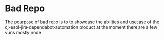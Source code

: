 # Bad Repo

The pourpose of bad repo is to to showcase the abilities and usecase of the cj-esol-jira-dependabot-automation product at the moment there are a few vuns mostly node 
